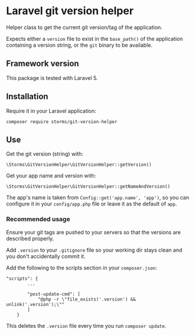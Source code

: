 Laravel git version helper
========================================

Helper class to get the current git version/tag of the application.

Expects either a `version` file to exist in the `base_path()` of the application
containing a version string, or the `git` binary to be available.

Framework version
-----------------

This package is tested with Laravel 5.

Installation
------------

Require it in your Laravel application:

    composer require storms/git-version-helper

Use
---

Get the git version (string) with:

    \Storms\GitVersionHelper\GitVersionHelper::getVersion()

Get your app name and version with:

    \Storms\GitVersionHelper\GitVersionHelper::getNameAndVersion()

The app's name is taken from `Config::get('app.name', 'app')`, so you can
configure it in your `config/app.php` file or leave it as the default of `app`.

### Recommended usage 

Ensure your git tags are pushed to your servers
so that the versions are described properly.

Add `.version` to your `.gitignore` file
so your working dir stays clean and you don't accidentally commit it.

Add the following to the scripts section in your `composer.json`:

    "scripts": {
            ...
            
            "post-update-cmd": [
                "@php -r \"file_exists('.version') && unlink('.version');\""
            ]
        }
        
This deletes the `.version` file every time you run `composer update`. 